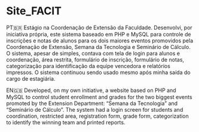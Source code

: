 # Site_FACIT
PT🇧🇷
Estágio na Coordenação de Extensão da Faculdade. Desenvolvi, por iniciativa própria, este sistema baseado em PHP e MySQL para controle de inscrições e notas de alunos para os dois maiores eventos promovidos pela Coordenação de Extensão, Semana da Tecnologia e Seminário de Cálculo. O sistema, apesar de simples, contava com tela de login para alunos e coordenação, área restrita, formulário de inscrição, formulário de notas, categorização para identificação da equipe vencedora e relatórios impressos. O sistema continuou sendo usado mesmo após minha saída do cargo de estagiária.

EN🇬🇧
Developed, on my own initiative, a website based on PHP and MySQL to control student enrollment and grades for the two biggest events promoted by the Extension Department: “Semana da Tecnologia” and “Seminário de Cálculo”. The system had a login screen for students and coordination, restricted area, registration form, grade form, categorization to identify the winning team and printed reports.
